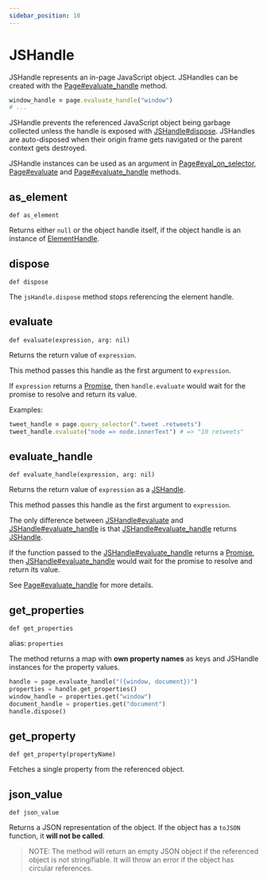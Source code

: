 ```yaml
---
sidebar_position: 10
---
```


# JSHandle

JSHandle represents an in-page JavaScript object. JSHandles can be created with the [Page#evaluate_handle](./page#evaluate_handle)
method.

```ruby
window_handle = page.evaluate_handle("window")
# ...
```

JSHandle prevents the referenced JavaScript object being garbage collected unless the handle is exposed with
[JSHandle#dispose](./js_handle#dispose). JSHandles are auto-disposed when their origin frame gets navigated or the parent context
gets destroyed.

JSHandle instances can be used as an argument in [Page#eval_on_selector](./page#eval_on_selector), [Page#evaluate](./page#evaluate) and
[Page#evaluate_handle](./page#evaluate_handle) methods.

## as_element

```
def as_element
```

Returns either `null` or the object handle itself, if the object handle is an instance of [ElementHandle](./element_handle).

## dispose

```
def dispose
```

The `jsHandle.dispose` method stops referencing the element handle.

## evaluate

```
def evaluate(expression, arg: nil)
```

Returns the return value of `expression`.

This method passes this handle as the first argument to `expression`.

If `expression` returns a [Promise](https://developer.mozilla.org/en-US/docs/Web/JavaScript/Reference/Global_Objects/Promise), then `handle.evaluate` would wait for the promise to resolve and return its value.

Examples:

```ruby
tweet_handle = page.query_selector(".tweet .retweets")
tweet_handle.evaluate("node => node.innerText") # => "10 retweets"
```



## evaluate_handle

```
def evaluate_handle(expression, arg: nil)
```

Returns the return value of `expression` as a [JSHandle](./js_handle).

This method passes this handle as the first argument to `expression`.

The only difference between [JSHandle#evaluate](./js_handle#evaluate) and [JSHandle#evaluate_handle](./js_handle#evaluate_handle) is that [JSHandle#evaluate_handle](./js_handle#evaluate_handle) returns
[JSHandle](./js_handle).

If the function passed to the [JSHandle#evaluate_handle](./js_handle#evaluate_handle) returns a [Promise](https://developer.mozilla.org/en-US/docs/Web/JavaScript/Reference/Global_Objects/Promise), then [JSHandle#evaluate_handle](./js_handle#evaluate_handle) would wait
for the promise to resolve and return its value.

See [Page#evaluate_handle](./page#evaluate_handle) for more details.

## get_properties

```
def get_properties
```
alias: `properties`

The method returns a map with **own property names** as keys and JSHandle instances for the property values.

```python sync title=example_b5cbf187e1332705618516d4be127b8091a5d1acfa9a12d382086a2b0e738909.py
handle = page.evaluate_handle("({window, document})")
properties = handle.get_properties()
window_handle = properties.get("window")
document_handle = properties.get("document")
handle.dispose()

```



## get_property

```
def get_property(propertyName)
```

Fetches a single property from the referenced object.

## json_value

```
def json_value
```

Returns a JSON representation of the object. If the object has a `toJSON` function, it **will not be called**.

> NOTE: The method will return an empty JSON object if the referenced object is not stringifiable. It will throw an
error if the object has circular references.
